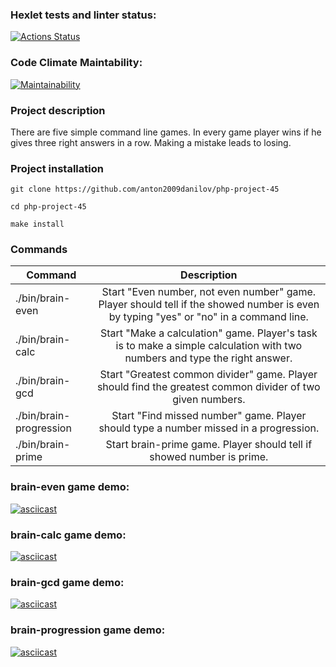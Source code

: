 ### Hexlet tests and linter status:
[![Actions Status](https://github.com/anton2009danilov/php-project-45/workflows/hexlet-check/badge.svg)](https://github.com/anton2009danilov/php-project-45/actions)

### Code Climate Maintability:
[![Maintainability](https://api.codeclimate.com/v1/badges/06bb54641cdcdab359f8/maintainability)](https://codeclimate.com/github/anton2009danilov/php-project-45/maintainability)

### Project description

There are five simple command line games. In every game player wins if he gives three right answers in a row. Making a mistake leads to losing.

### Project installation

```
git clone https://github.com/anton2009danilov/php-project-45

cd php-project-45

make install
```

### Commands

| Command                 | Description                                                                                                                           |
| ----------------------- | :-----------------------------------------------------------------------------------------------------------------------------------: |
| ./bin/brain-even        | Start "Even number, not even number" game. Player should tell if the showed number is even by typing "yes" or "no" in a command line. |
| ./bin/brain-calc        | Start "Make a calculation" game. Player's task is to make a simple calculation with two numbers and type the right answer.            |
| ./bin/brain-gcd         | Start "Greatest common divider" game. Player should find the greatest common divider of two given numbers.                            |
| ./bin/brain-progression | Start "Find missed number" game. Player should type a number missed in a progression.                                                 |
| ./bin/brain-prime       | Start brain-prime game. Player should tell if showed number is prime.                                                                 |

### brain-even game demo:
[![asciicast](https://asciinema.org/a/E9u9xfcPThbRCdVKwSGAji2VC.svg)](https://asciinema.org/a/E9u9xfcPThbRCdVKwSGAji2VC)

### brain-calc game demo:
[![asciicast](https://asciinema.org/a/BZPTXTHpeNf4cRkY2yeBQH1ow.svg)](https://asciinema.org/a/BZPTXTHpeNf4cRkY2yeBQH1ow)

### brain-gcd game demo:
[![asciicast](https://asciinema.org/a/xkWC3g5zJLBbRmBog9Po4y3pp.svg)](https://asciinema.org/a/xkWC3g5zJLBbRmBog9Po4y3pp)

### brain-progression game demo:
[![asciicast](https://asciinema.org/a/AE78Dia4w0nn5OHZ9XAhW9WRM.svg)](https://asciinema.org/a/AE78Dia4w0nn5OHZ9XAhW9WRM)